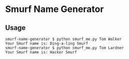 # Smurf Name Generator
## Usage
```
smurf-name-generator $ python smurf_me.py Tom Walker
Your Smurf name is: Ding-a-ling Smurf
smurf-name-generator $ python smurf_me.py Tom Lardner
Your Smurf name is: Hacker Smurf
```